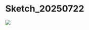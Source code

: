 # Sketch_20250722
<img src="https://github.com/user-attachments/assets/943f175d-bf1c-453f-b9bf-3e7f9ee877ee">